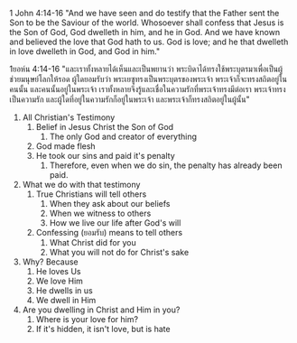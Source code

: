 1 John 4:14-16 "And we have seen and do testify that the Father sent the Son to be the Saviour of the world. Whosoever shall confess that Jesus is the Son of God, God dwelleth in him, and he in God. And we have known and believed the love that God hath to us. God is love; and he that dwelleth in love dwelleth in God, and God in him."

1ยอห์น 4:14-16 "และเราทั้งหลายได้เห็นและเป็นพยานว่า พระบิดาได้ทรงใช้พระบุตรมาเพื่อเป็นผู้ช่วยมนุษย์โลกให้รอด ผู้ใดยอมรับว่า พระเยซูทรงเป็นพระบุตรของพระเจ้า พระเจ้าก็จะทรงสถิตอยู่ในคนนั้น และคนนั้นอยู่ในพระเจ้า เราทั้งหลายจึงรู้และเชื่อในความรักที่พระเจ้าทรงมีต่อเรา พระเจ้าทรงเป็นความรัก และผู้ใดที่อยู่ในความรักก็อยู่ในพระเจ้า และพระเจ้าก็ทรงสถิตอยู่ในผู้นั้น"

1. All Christian's Testimony
    1. Belief in Jesus Christ the Son of God
        1. The only God and creator of everything
    2. God made flesh
    3. He took our sins and paid it's penalty
        1. Therefore, even when we do sin, the penalty has already been paid.
2. What we do with that testimony
    1. True Christians will tell others
        1. When they ask about our beliefs
        2. When we witness to others
        3. How we live our life after God's will
    2. Confessing (ยอมรับ) means to tell others
        1. What Christ did for you
        2. What you will not do for Christ's sake
3. Why? Because
    1. He loves Us
    2. We love Him
    3. He dwells in us
    4. We dwell in Him
4. Are you dwelling in Christ and Him in you?
    1. Where is your love for him?
    2. If it's hidden, it isn't love, but is hate
